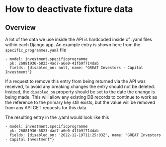 # How to deactivate fixture data

## Overview

A lot of the data we use inside the API is hardcoded inside of .yaml files within each Django app. An example entry is shown here from the `specific_programmes.yaml` file

```
- model: investment.specificprogramme
  pk: 26881936-6823-4ad7-a6e0-41fb9f714dab
  fields: {disabled_on: null, name: "GREAT Investors - Capital Investment"}
```

If a request to remove this entry from being returned via the API was received, to avoid any breaking changes the entry should not be deleted. Instead, the `disabled_on` property should be set to the date the change is being made. This will allow any existing DB records to continue to work as the reference to the primary key still exists, but the value will be removed from any API GET requests for this data.

The resulting entry in the .yaml would look like this

```
- model: investment.specificprogramme
  pk: 26881936-6823-4ad7-a6e0-41fb9f714dab
  fields: {disabled_on: '2022-12-19T11:25:03Z', name: "GREAT Investors - Capital Investment"}
```